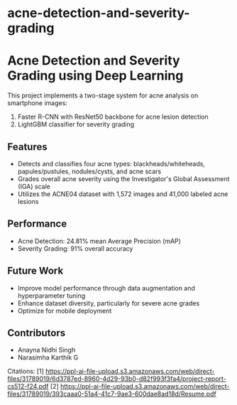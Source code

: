 # acne-detection-and-severity-grading
# Acne Detection and Severity Grading using Deep Learning

This project implements a two-stage system for acne analysis on smartphone images:

1. Faster R-CNN with ResNet50 backbone for acne lesion detection
2. LightGBM classifier for severity grading

## Features

- Detects and classifies four acne types: blackheads/whiteheads, papules/pustules, nodules/cysts, and acne scars
- Grades overall acne severity using the Investigator's Global Assessment (IGA) scale
- Utilizes the ACNE04 dataset with 1,572 images and 41,000 labeled acne lesions

## Performance

- Acne Detection: 24.81% mean Average Precision (mAP)
- Severity Grading: 91% overall accuracy


## Future Work

- Improve model performance through data augmentation and hyperparameter tuning
- Enhance dataset diversity, particularly for severe acne grades
- Optimize for mobile deployment

## Contributors

- Anayna Nidhi Singh
- Narasimha Karthik G

Citations:
[1] https://ppl-ai-file-upload.s3.amazonaws.com/web/direct-files/31789019/6d3787ed-8960-4d29-93b0-d82f993f3fa4/project-report-cs512-f24.pdf
[2] https://ppl-ai-file-upload.s3.amazonaws.com/web/direct-files/31789019/393caaa0-51a4-41c7-9ae3-600dae8ad18d/Resume.pdf
